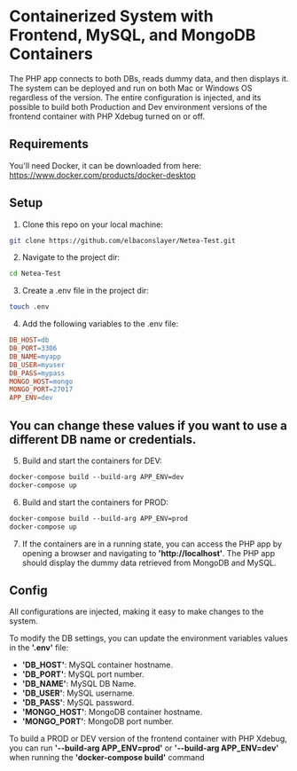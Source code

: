 # Containerized System with Frontend, MySQL, and MongoDB Containers

The PHP app connects to both DBs, reads dummy data, and then displays it. The system can be deployed and run on both Mac or Windows OS regardless of the version. The entire configuration is injected, and its possible to build both Production and Dev environment versions of the frontend container with PHP Xdebug turned on or off.

## Requirements

You'll need Docker, it can be downloaded from here: https://www.docker.com/products/docker-desktop

## Setup

1. Clone this repo on your local machine:

```bash
git clone https://github.com/elbaconslayer/Netea-Test.git
```

2. Navigate to the project dir:

```bash
cd Netea-Test
```

3. Create a .env file in the project dir:

```bash
touch .env
```

4. Add the following variables to the .env file:


```makefile
DB_HOST=db
DB_PORT=3306
DB_NAME=myapp
DB_USER=myuser
DB_PASS=mypass
MONGO_HOST=mongo
MONGO_PORT=27017
APP_ENV=dev
```

## You can change these values if you want to use a different DB name or credentials.


5. Build and start the containers for DEV:


```css
docker-compose build --build-arg APP_ENV=dev
docker-compose up
```

6. Build and start the containers for PROD:


```css
docker-compose build --build-arg APP_ENV=prod
docker-compose up
```
7. If the containers are in a running state, you can access the PHP app by opening a browser and navigating to **'http://localhost'**. The PHP app should display the dummy data retrieved from MongoDB and MySQL.


## Config
All configurations are injected, making it easy to make changes to the system.

To modify the DB settings, you can update the environment variables values in the **'.env'** file:

* **'DB_HOST'**: MySQL container hostname.
* **'DB_PORT'**: MySQL port number.
* **'DB_NAME'**: MySQL DB Name.
* **'DB_USER'**: MySQL username.
* **'DB_PASS'**: MySQL password.
* **'MONGO_HOST'**: MongoDB container hostname.
* **'MONGO_PORT'**: MongoDB port number.

To build a PROD or DEV version of the frontend container with PHP Xdebug, you can run **'--build-arg APP_ENV=prod'** or **'--build-arg APP_ENV=dev'** when running the **'docker-compose build'** command
